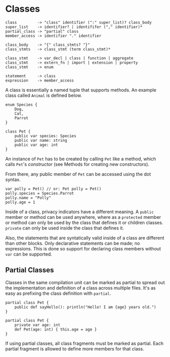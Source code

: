 # Classes

	class         -> "class" identifier (":" super_list)? class_body
	super_list    -> identifier? | identififer ("," identifier)*
	partial_class -> "partial" class
	member_access -> identifier "." identifier

	class_body    -> "{" class_stmts? "}"
	class_stmts   -> class_stmt (term class_stmt)*

	class_stmt    -> var_decl | class | function | aggregate
	class_stmt    -> extern_fn | import | extension | property
	class_stmt    -> enum

	statement     -> class
	expression    -> member_access

A class is essentially a named tuple that supports methods. An example class called `Animal` is defined below.

    enum Species {
        Dog,
        Cat,
        Parrot
    }

    class Pet {
        public var species: Species
        public var name: string
        public var age: int
    }

An instance of `Pet` has to be created by calling `Pet` like a method, which calls `Pet`'s _constructor_ (see Methods for creating new constructors).

From there, any public member of `Pet` can be accessed using the dot syntax.

    var polly = Pet() // or: Pet polly = Pet()
    polly.species = Species.Parrot
    polly.name = "Polly"
    polly.age = 1

Inside of a class, privacy indicators have a different meaning. A `public` member or method can be used anywhere, where as a `protected` member or method can only be used by the class that defines it or children classes. `private` can only be used inside the class that defines it.

Also, the statements that are syntatically valid inside of a class are different than other blocks. Only declarative statements can be made; no expressions. This is done so support for declaring class members without `var` can be supported.

## Partial Classes

Classes in the same compilation unit can be marked as partial to spread out the implementation and definition of a class across multiple files. It's as easy as prefixing the class definition with `partial`.

    partial class Pet {
        public def sayHello(): println("Hello! I am {age} years old.")
    }

    partial class Pet {
        private var age: int
        def Pet(age: int) { this.age = age }
    }

If using partial classes, all class fragments must be marked as partial. Each partial fragment is allowed to define more members for that class.
